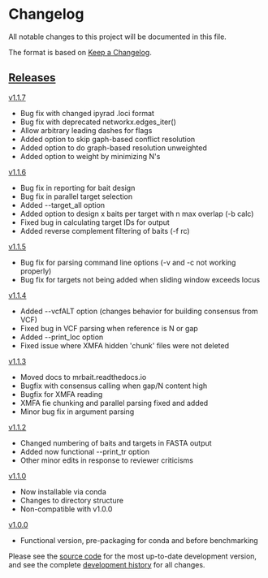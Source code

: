 # Changelog
All notable changes to this project will be documented in this file.

The format is based on [Keep a Changelog](http://keepachangelog.com/en/1.0.0/).

## [Releases](https://github.com/tkchafin/mrbait/releases)

[v1.1.7](https://github.com/tkchafin/mrbait/releases/tag/v1.1.7)
- Bug fix with changed ipyrad .loci format
- Bug fix with deprecated networkx.edges_iter() 
- Allow arbitrary leading dashes for flags
- Added option to skip gaph-based conflict resolution
- Added option to do graph-based resolution unweighted
- Added option to weight by minimizing N's 

[v1.1.6](https://github.com/tkchafin/mrbait/releases/tag/v1.1.6)
- Bug fix in reporting for bait design
- Bug fix in parallel target selection
- Added --target_all option
- Added option to design x baits per target with n max overlap (-b calc)
- Fixed bug in calculating target IDs for output
- Added reverse complement filtering of baits (-f rc)

[v1.1.5](https://github.com/tkchafin/mrbait/releases/tag/v1.1.5)
- Bug fix for parsing command line options (-v and -c not working properly)
- Bug fix for targets not being added when sliding window exceeds locus

[v1.1.4](https://github.com/tkchafin/mrbait/releases/tag/v1.1.4)
- Added --vcfALT option (changes behavior for building consensus from VCF)
- Fixed bug in VCF parsing when reference is N or gap
- Added --print_loc option
- Fixed issue where XMFA hidden 'chunk' files were not deleted

[v1.1.3](https://github.com/tkchafin/mrbait/releases/tag/v1.1.3)
- Moved docs to mrbait.readthedocs.io
- Bugfix with consensus calling when gap/N content high
- Bugfix for XMFA reading
- XMFA fie chunking and parallel parsing fixed and added
- Minor bug fix in argument parsing

[v1.1.2](https://github.com/tkchafin/mrbait/releases/tag/v1.1.2)
- Changed numbering of baits and targets in FASTA output
- Added now functional --print_tr option
- Other minor edits in response to reviewer criticisms

[v1.1.0](https://github.com/tkchafin/mrbait/releases/tag/v1.1.0)
- Now installable via conda
- Changes to directory structure
- Non-compatible with v1.0.0

[v1.0.0](https://github.com/tkchafin/mrbait/releases/tag/v1.0.0)
- Functional version, pre-packaging for conda and before benchmarking

Please see the [source code](https://github.com/tkchafin/mrbait) for the most up-to-date development version, and see the complete [development history](https://github.com/tkchafin/mrbait/commits/master) for all changes.
